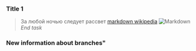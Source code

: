 ### Title 1
> За любой ночью следует рассвет
[markdown wikipedia](https://ru.wikipedia.org/wiki/Markdown)
![Markdown](https://www.pngegg.com/ru/png-zmbxe)
*End task*
### New information about branches"